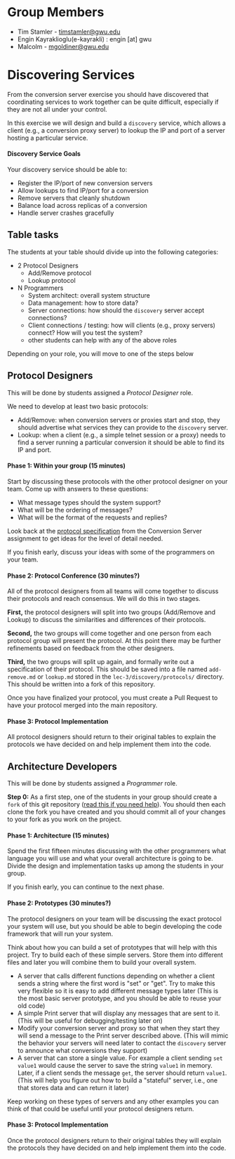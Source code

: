 # Group Members

- Tim Stamler - timstamler@gwu.edu
- Engin Kayraklioglu(e-kayrakli) : engin [at] gwu
- Malcolm - mgoldiner@gwu.edu

# Discovering Services
From the conversion server exercise you should have discovered that coordinating services to work together can be quite difficult, especially if they are not all under your control.

In this exercise we will design and build a `discovery` service, which allows a client (e.g., a conversion proxy server) to lookup the IP and port of a server hosting a particular service.

#### Discovery Service Goals
Your discovery service should be able to:
 - Register the IP/port of new conversion servers
 - Allow lookups to find IP/port for a conversion
 - Remove servers that cleanly shutdown
 - Balance load across replicas of a conversion
 - Handle server crashes gracefully

## Table tasks
The students at your table should divide up into the following categories:
 - 2 Protocol Designers
   - Add/Remove protocol
   - Lookup protocol
 - N Programmers
   - System architect: overall system structure
   - Data management: how to store data?
   - Server connections: how should the `discovery` server accept connections?
   - Client connections / testing: how will clients (e.g., proxy servers) connect?  How will you test the system?
   - other students can help with any of the above roles

Depending on your role, you will move to one of the steps below

## Protocol Designers
This will be done by students assigned a *Protocol Designer* role.

We need to develop at least two basic protocols:
  - Add/Remove: when conversion servers or proxies start and stop, they should advertise what services they can provide to the `discovery` server.
  - Lookup: when a client (e.g., a simple telnet session or a proxy) needs to find a server running a particular conversion it should be able to find its IP and port.

#### Phase 1: Within your group (15 minutes)
Start by discussing these protocols with the other protocol designer on your team. Come up with answers to these questions:
  - What message types should the system support?
  - What will be the ordering of messages?
  - What will be the format of the requests and replies?

Look back at the [protocol specification](https://github.com/gwDistSys15/dist-sys-exercises/blob/master/lec-2/conversions/readme.md#protocol-specification) from the Conversion Server assignment to get ideas for the level of detail needed.

If you finish early, discuss your ideas with some of the programmers on your team.

#### Phase 2: Protocol Conference (30 minutes?)
All of the protocol designers from all teams will come together to discuss their protocols and reach consensus.  We will do this in two stages.

**First,** the protocol designers will split into two groups (Add/Remove and Lookup) to discuss the similarities and differences of their protocols.

**Second,** the two groups will come together and one person from each protocol group will present the protocol. At this point there may be further refinements based on feedback from the other designers.

**Third,** the two groups will split up again, and formally write out a specification of their protocol. This should be saved into a file named `add-remove.md` or `lookup.md` stored in the `lec-3/discovery/protocols/` directory.  This should be written into a fork of this repository.

Once you have finalized your protocol, you must create a Pull Request to have your protocol merged into the main repository.

#### Phase 3: Protocol Implementation
All protocol designers should return to their original tables to explain the protocols we have decided on and help implement them into the code.


## Architecture Developers
This will be done by students assigned a *Programmer* role.

**Step 0:** As a first step, one of the students in your group should create a `fork` of this git repository ([read this if you need help]([https://help.github.com/articles/fork-a-repo/])).  You should then each clone the fork you have created and you should commit all of your changes to your fork as you work on the project.

#### Phase 1: Architecture (15 minutes)
Spend the first fifteen minutes discussing with the other programmers what language you will use and what your overall architecture is going to be.  Divide the design and implementation tasks up among the students in your group.

If you finish early, you can continue to the next phase.

#### Phase 2: Prototypes (30 minutes?)
The protocol designers on your team will be discussing the exact protocol your system will use, but you should be able to begin developing the code framework that will run your system.

Think about how you can build a set of prototypes that will help with this project.  Try to build each of these simple servers. Store them into different files and later you will combine them to build your overall system.
  - A server that calls different functions depending on whether a client sends a string where the first word is "set" or "get". Try to make this very flexible so it is easy to add different message types later (This is the most basic server prototype, and you should be able to reuse your old code)
  - A simple Print server that will display any messages that are sent to it.  (This will be useful for debugging/testing later on)
  - Modify your conversion server and proxy so that when they start they will send a message to the Print server described above. (This will mimic the behavior your servers will need later to contact the `discovery` server to announce what conversions they support)
  - A server that can store a single value. For example a client sending `set value1` would cause the server to save the string `value1` in memory.  Later, if a client sends the message `get`, the server should return `value1`. (This will help you figure out how to build a "stateful" server, i.e., one that stores data and can return it later)

Keep working on these types of servers and any other examples you can think of that could be useful until your protocol designers return.

#### Phase 3: Protocol Implementation
Once the protocol designers return to their original tables they will explain the protocols they have decided on and help implement them into the code.
